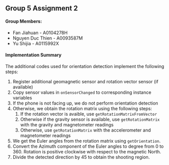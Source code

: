 ## Group 5 Assignment 2

#### Group Members:

* Fan Jiahuan - A0104278H
* Nguyen Duc Thien - A0093587M
* Yu Shijia - A0115992X

#### Implementation Summary

The additional codes used for orientation detection implement the following steps:
1. Register additional geomagnetic sensor and rotation vector sensor (if available)
2. Copy sensor values in `onSensorChanged` to corresponding instance variables
3. If the phone is not facing up, we do not perform orientation detection
4. Otherwise, we obtain the rotation matrix using the following steps:
    1. If the rotation vector is avaible, use `getRotationMatrixFromVector`
    2. Otherwise if the gravity sensor is available, use `getRotationMatrix` with
       the gravity and magnetometer readings
    3. Otherwise, use `getRotationMatrix` with the accelerometer and magnetometer readings
5. We get the Euler angles from the rotation matrix using `getOrientation`.
6. Convert the Azimuth component of the Euler angles to degree from 0 to 360.
   Rotation is positive clockwise with respect to the magnetic North.
7. Divide the detected direction by 45 to obtain the shooting region.

